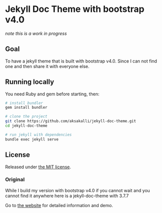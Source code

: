 # Jekyll Doc Theme with bootstrap v4.0
*note this is a work in progress*

## Goal

To have a jekyll theme that is built with bootstrap v4.0.
Since I can not find one and then share it with everyone else.

## Running locally

You need Ruby and gem before starting, then:

```bash
# install bundler
gem install bundler

# clone the project
git clone https://github.com/aksakalli/jekyll-doc-theme.git
cd jekyll-doc-theme

# run jekyll with dependencies
bundle exec jekyll serve
```

## License

Released under [the MIT license](LICENSE).

### Original 

While I build my version with bootstrap v4.0 
if you cannot wait and you cannot find it anywhere here is a jekyll-doc-theme with 3.7.7


Go to [the website](https://aksakalli.github.io/jekyll-doc-theme/) for detailed information and demo.
